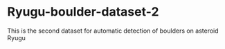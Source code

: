 # Ryugu-boulder-dataset-2
This is the second dataset for automatic detection of boulders on asteroid Ryugu
